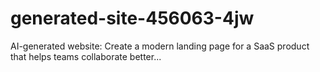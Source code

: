 # generated-site-456063-4jw
AI-generated website: Create a modern landing page for a SaaS product that helps teams collaborate better...
